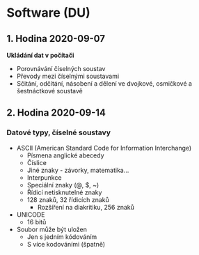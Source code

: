 # Software (DU)

## 1. Hodina 2020-09-07

**Ukládání dat v počítači**

- Porovnávání číselných soustav
- Převody mezi číselnými soustavami
- Sčitání, odčítání, násobení a dělení ve dvojkové, osmičkové a šestnáctkové soustavě

## 2. Hodina 2020-09-14

### Datové typy, číselné soustavy

- ASCII (American Standard Code for Information Interchange)
	- Písmena anglické abecedy
	- Číslice
	- Jiné znaky - závorky, matematika...
	- Interpunkce
	- Speciální znaky (@, $, ~)
	- Řídicí netisknutelné znaky
	- 128 znaků, 32 řídicích znaků
		- Rozšíření na diakritiku, 256 znaků
- UNICODE
	- 16 bitů
- Soubor může být uložen
	- Jen s jedním kódováním
	- S více kodováními (špatně)